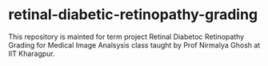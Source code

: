 # retinal-diabetic-retinopathy-grading
This repository is mainted for term project Retinal Diabetoc Retinopathy Grading for Medical Image Analsysis class taught by Prof Nirmalya Ghosh at IIT Kharagpur.
